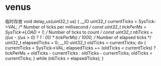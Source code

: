 # venus

临时存放
void delay_us(uint32_t us)
{
    __IO uint32_t currentTicks = SysTick->VAL;
  /* Number of ticks per millisecond */
  const uint32_t tickPerMs = SysTick->LOAD + 1;
  /* Number of ticks to count */
  const uint32_t nbTicks = ((us - ((us > 0) ? 1 : 0)) * tickPerMs) / 1000;
  /* Number of elapsed ticks */
  uint32_t elapsedTicks = 0;
  __IO uint32_t oldTicks = currentTicks;
  do {
    currentTicks = SysTick->VAL;
    elapsedTicks += (oldTicks < currentTicks) ? tickPerMs + oldTicks - currentTicks :
                    oldTicks - currentTicks;
    oldTicks = currentTicks;
  } while (nbTicks > elapsedTicks);
}